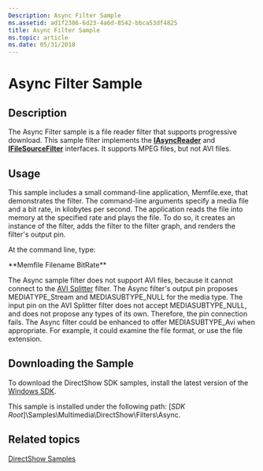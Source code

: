 ```yaml
---
Description: Async Filter Sample
ms.assetid: ad1f2386-6d23-4a6d-8542-bbca53df4825
title: Async Filter Sample
ms.topic: article
ms.date: 05/31/2018
---
```


# Async Filter Sample

## Description

The Async Filter sample is a file reader filter that supports progressive download. This sample filter implements the [**IAsyncReader**](/windows/desktop/api/Strmif/nn-strmif-iasyncreader) and [**IFileSourceFilter**](/windows/desktop/api/Strmif/nn-strmif-ifilesourcefilter) interfaces. It supports MPEG files, but not AVI files.

## Usage

This sample includes a small command-line application, Memfile.exe, that demonstrates the filter. The command-line arguments specify a media file and a bit rate, in kilobytes per second. The application reads the file into memory at the specified rate and plays the file. To do so, it creates an instance of the filter, adds the filter to the filter graph, and renders the filter's output pin.

At the command line, type:

<dl> **Memfile Filename BitRate**  
</dl>

The Async sample filter does not support AVI files, because it cannot connect to the [AVI Splitter](avi-splitter-filter.md) filter. The Async filter's output pin proposes MEDIATYPE\_Stream and MEDIASUBTYPE\_NULL for the media type. The input pin on the AVI Splitter filter does not accept MEDIASUBTYPE\_NULL, and does not propose any types of its own. Therefore, the pin connection fails. The Async filter could be enhanced to offer MEDIASUBTYPE\_Avi when appropriate. For example, it could examine the file format, or use the file extension.

## Downloading the Sample

To download the DirectShow SDK samples, install the latest version of the [Windows SDK](https://go.microsoft.com/fwlink/p/?linkid=129787).

This sample is installed under the following path: \[*SDK Root*\]\\Samples\\Multimedia\\DirectShow\\Filters\\Async.

## Related topics

<dl> <dt>

[DirectShow Samples](directshow-samples.md)
</dt> </dl>

 

 



